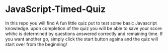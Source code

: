 # JavaScript-Timed-Quiz

In this repo you will find A fun little quiz put to test some basic Javascript knowledge.
upon completion of the quiz you will be able to  save your score whihc is determined by questions answered correctly and remaining time.
If you want another go, simply click the start button againa and the quiz will start over from the beginning!